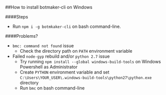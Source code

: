 ##How to install botmaker-cli on Windows

####Steps
- Run `npm i -g botmkaker-cli` on bash command-line.

####Problems?  
- `bmc: command not found` issue
    - Check the directory path on `PATH` environment variable
- Failed `node-gyp` rebuild and/or `python 2.7` issue  
    - Try running `npm install --global windows-build-tools` on Windows Powershell as Administrator  
    - Create `PYTHON` environment variable and set `C:\Users\YOUR_USER\.windows-build-tools\python27\python.exe` directory  
    - Run `bmc` on bash command-line
    